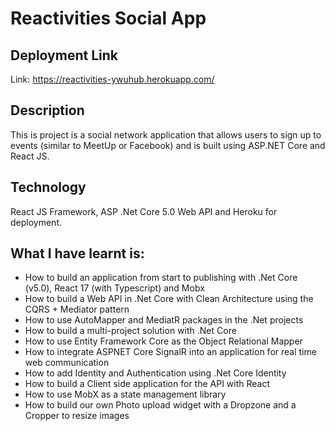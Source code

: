 # Reactivities Social App

## Deployment Link
Link: https://reactivities-ywuhub.herokuapp.com/

## Description
This is project is a social network application that allows users to sign up to events (similar to MeetUp or Facebook) and is built using ASP.NET Core and React JS.

## Technology
React JS Framework, ASP .Net Core 5.0 Web API and Heroku for deployment.

## What I have learnt is:
* How to build an application from start to publishing with .Net Core (v5.0), React 17 (with Typescript) and Mobx
* How to build a Web API in .Net Core with Clean Architecture using the CQRS + Mediator pattern
* How to use AutoMapper and MediatR packages in the .Net projects
* How to build a multi-project solution with .Net Core
* How to use Entity Framework Core as the Object Relational Mapper
* How to integrate ASPNET Core SignalR into an application for real time web communication
* How to add Identity and Authentication using .Net Core Identity
* How to build a Client side application for the API with React
* How to use MobX as a state management library
* How to build our own Photo upload widget with a Dropzone and a Cropper to resize images
